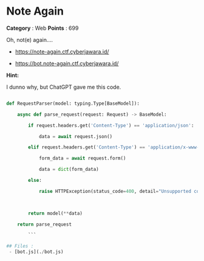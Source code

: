 # Note Again

**Category** : Web
**Points** : 699

Oh, not(e) again....

- https://note-again.ctf.cyberjawara.id/
- https://bot.note-again.ctf.cyberjawara.id/

**Hint:**

I dunno why, but ChatGPT gave me this code.

```python
def RequestParser(model: typing.Type[BaseModel]):
    async def parse_request(request: Request) -> BaseModel:
        if request.headers.get('Content-Type') == 'application/json':
            data = await request.json()
        elif request.headers.get('Content-Type') == 'application/x-www-form-urlencoded':
            form_data = await request.form()
            data = dict(form_data)
        else:
            raise HTTPException(status_code=400, detail="Unsupported content type")
        
        return model(**data)
    return parse_request
		```

## Files : 
 - [bot.js](./bot.js)


